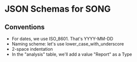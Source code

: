 # JSON Schemas for SONG

## Conventions
* For dates, we use ISO_8601. That's YYYY-MM-DD
* Naming scheme: let's use lower_case_with_underscore
* 2-space indentation
* In the "analysis" table, we'll add a value "Report" as a Type

